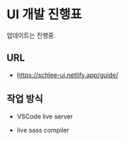 # UI 개발 진행표

업데이트는 진행중.

## URL

- https://schlee-ui.netlify.app/guide/

## 작업 방식

- VSCode live server

- live sass compiler